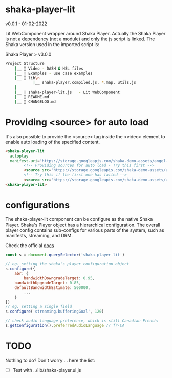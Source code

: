 # shaka-player-lit

v0.0.1 - 01-02-2022

Lit WebComponent wrapper around Shaka Player. Actually the Shaka Player is not a dependency (not a module) and only the js script is linked. The Shaka version used in the imported script is:

Shaka Player > v3.0.0

```bash
Project Structure
	|__ 📂 Video - DASH & HSL files
	|__ 📂 Examples - use case examples
	|__ 📂 lib\n
			|__ shaka-player.compiled.js, *.map, utils.js
	|
	|__ 📜 shaka-player-lit.js	- Lit WebComponent
	|__ 📜 README.md	
	|__ 📜 CHANGELOG.md
```


# Providing \<source\> for auto load
It's also possible to provide the \<source\> tag inside the \<video\> element to enable auto loading of the specified content.
```html
<shaka-player-lit
  autoplay
  manifest-uri='https://storage.googleapis.com/shaka-demo-assets/angel-one/dash.mpd'>
		<!-- Providing sources for auto load - Try this first -->
		<source src='https://storage.googleapis.com/shaka-demo-assets/angel-one/dash.mpd'/>
		<!-- Try this if the first one has failed -->
		<source src='https://storage.googleapis.com/shaka-demo-assets/angel-one-hls-apple/master.m3u8'/>
<shaka-player-lit>
```

# configurations
The shaka-player-lit component can be configure as the native Shaka Player. Shaka's Player object has a hierarchical configuration. The overall player config contains sub-configs for various parts of the system, such as manifests, streaming, and DRM.

Check the official [docs](https://shaka-player-demo.appspot.com/docs/api/tutorial-config.html)

```javascript
const s = document.querySelector('shaka-player-lit')

// eg. setting the shaka's player configuration object
s.configure({
	abr: {
		bandwidthDowngradeTarget: 0.95,
    bandwidthUpgradeTarget: 0.85,
    defaultBandwidthEstimate: 500000,
		...
	}
})
// eg. setting a single field
s.configure('streaming.bufferingGoal', 120)

// check audio language preference, which is still Canadian French:
s.getConfiguration().preferredAudioLanguage // fr-CA
```

# TODO
Nothing to do? Don't worry ... here the list:

- [ ] Test with  ../lib/shaka-player.ui.js


